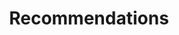 ---
layout: default
title: Recommendations
parent: Viewing an Analysis of Your Commodities
grand_parent: Getting Started
nav_order: 3
---